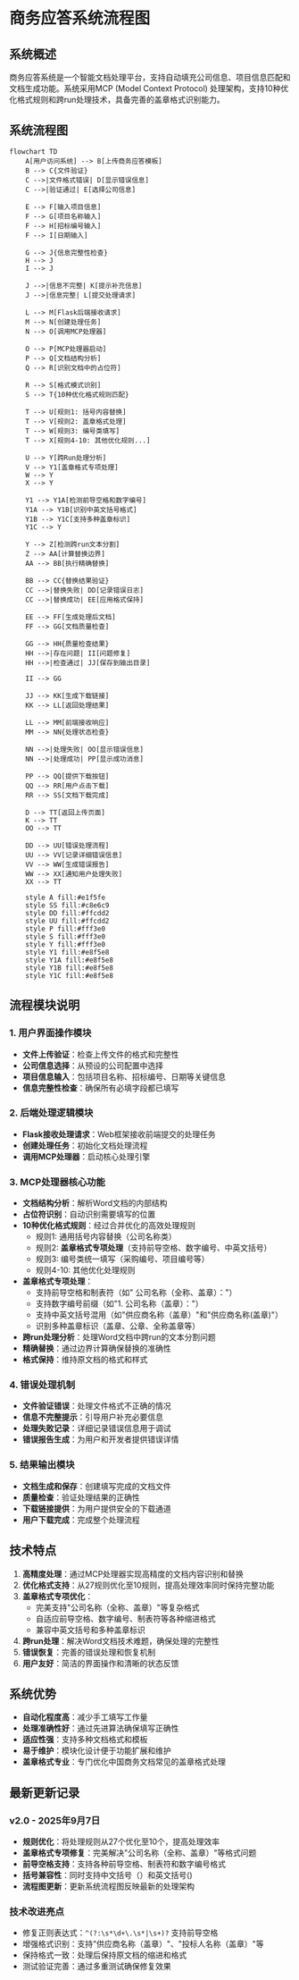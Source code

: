 # 商务应答系统流程图

## 系统概述

商务应答系统是一个智能文档处理平台，支持自动填充公司信息、项目信息匹配和文档生成功能。系统采用MCP (Model Context Protocol) 处理架构，支持10种优化格式规则和跨run处理技术，具备完善的盖章格式识别能力。

## 系统流程图

```mermaid
flowchart TD
    A[用户访问系统] --> B[上传商务应答模板]
    B --> C{文件验证}
    C -->|文件格式错误| D[显示错误信息]
    C -->|验证通过| E[选择公司信息]
    
    E --> F[输入项目信息]
    F --> G[项目名称输入]
    F --> H[招标编号输入]
    F --> I[日期输入]
    
    G --> J{信息完整性检查}
    H --> J
    I --> J
    
    J -->|信息不完整| K[提示补充信息]
    J -->|信息完整| L[提交处理请求]
    
    L --> M[Flask后端接收请求]
    M --> N[创建处理任务]
    N --> O[调用MCP处理器]
    
    O --> P[MCP处理器启动]
    P --> Q[文档结构分析]
    Q --> R[识别文档中的占位符]
    
    R --> S[格式模式识别]
    S --> T{10种优化格式规则匹配}
    
    T --> U[规则1: 括号内容替换]
    T --> V[规则2: 盖章格式处理]
    T --> W[规则3: 编号类填写]
    T --> X[规则4-10: 其他优化规则...]
    
    U --> Y[跨Run处理分析]
    V --> Y1[盖章格式专项处理]
    W --> Y
    X --> Y
    
    Y1 --> Y1A[检测前导空格和数字编号]
    Y1A --> Y1B[识别中英文括号格式]
    Y1B --> Y1C[支持多种盖章标识]
    Y1C --> Y
    
    Y --> Z[检测跨run文本分割]
    Z --> AA[计算替换边界]
    AA --> BB[执行精确替换]
    
    BB --> CC{替换结果验证}
    CC -->|替换失败| DD[记录错误日志]
    CC -->|替换成功| EE[应用格式保持]
    
    EE --> FF[生成处理后文档]
    FF --> GG[文档质量检查]
    
    GG --> HH{质量检查结果}
    HH -->|存在问题| II[问题修复]
    HH -->|检查通过| JJ[保存到输出目录]
    
    II --> GG
    
    JJ --> KK[生成下载链接]
    KK --> LL[返回处理结果]
    
    LL --> MM[前端接收响应]
    MM --> NN{处理状态检查}
    
    NN -->|处理失败| OO[显示错误信息]
    NN -->|处理成功| PP[显示成功消息]
    
    PP --> QQ[提供下载按钮]
    QQ --> RR[用户点击下载]
    RR --> SS[文档下载完成]
    
    D --> TT[返回上传页面]
    K --> TT
    OO --> TT
    
    DD --> UU[错误处理流程]
    UU --> VV[记录详细错误信息]
    VV --> WW[生成错误报告]
    WW --> XX[通知用户处理失败]
    XX --> TT
    
    style A fill:#e1f5fe
    style SS fill:#c8e6c9
    style DD fill:#ffcdd2
    style UU fill:#ffcdd2
    style P fill:#fff3e0
    style S fill:#fff3e0
    style Y fill:#fff3e0
    style Y1 fill:#e8f5e8
    style Y1A fill:#e8f5e8
    style Y1B fill:#e8f5e8
    style Y1C fill:#e8f5e8
```

## 流程模块说明

### 1. 用户界面操作模块
- **文件上传验证**：检查上传文件的格式和完整性
- **公司信息选择**：从预设的公司配置中选择
- **项目信息输入**：包括项目名称、招标编号、日期等关键信息
- **信息完整性检查**：确保所有必填字段都已填写

### 2. 后端处理逻辑模块
- **Flask接收处理请求**：Web框架接收前端提交的处理任务
- **创建处理任务**：初始化文档处理流程
- **调用MCP处理器**：启动核心处理引擎

### 3. MCP处理器核心功能
- **文档结构分析**：解析Word文档的内部结构
- **占位符识别**：自动识别需要填写的位置
- **10种优化格式规则**：经过合并优化的高效处理规则
  - 规则1: 通用括号内容替换（公司名称类）
  - 规则2: **盖章格式专项处理**（支持前导空格、数字编号、中英文括号）
  - 规则3: 编号类统一填写（采购编号、项目编号等）
  - 规则4-10: 其他优化处理规则
- **盖章格式专项处理**：
  - 支持前导空格和制表符（如"    公司名称（全称、盖章）："）
  - 支持数字编号前缀（如"1. 公司名称（盖章）："）
  - 支持中英文括号混用（如"供应商名称（盖章）"和"供应商名称(盖章)"）
  - 识别多种盖章标识（盖章、公章、全称盖章等）
- **跨run处理分析**：处理Word文档中跨run的文本分割问题
- **精确替换**：通过边界计算确保替换的准确性
- **格式保持**：维持原文档的格式和样式

### 4. 错误处理机制
- **文件验证错误**：处理文件格式不正确的情况
- **信息不完整提示**：引导用户补充必要信息
- **处理失败记录**：详细记录错误信息用于调试
- **错误报告生成**：为用户和开发者提供错误详情

### 5. 结果输出模块
- **文档生成和保存**：创建填写完成的文档文件
- **质量检查**：验证处理结果的正确性
- **下载链接提供**：为用户提供安全的下载通道
- **用户下载完成**：完成整个处理流程

## 技术特点

1. **高精度处理**：通过MCP处理器实现高精度的文档内容识别和替换
2. **优化格式支持**：从27规则优化至10规则，提高处理效率同时保持完整功能
3. **盖章格式专项优化**：
   - 完美支持"公司名称（全称、盖章）"等复杂格式
   - 自适应前导空格、数字编号、制表符等各种缩进格式
   - 兼容中英文括号和多种盖章标识
4. **跨run处理**：解决Word文档技术难题，确保处理的完整性
5. **错误恢复**：完善的错误处理和恢复机制
6. **用户友好**：简洁的界面操作和清晰的状态反馈

## 系统优势

- **自动化程度高**：减少手工填写工作量
- **处理准确性好**：通过先进算法确保填写正确性
- **适应性强**：支持多种文档格式和模板
- **易于维护**：模块化设计便于功能扩展和维护
- **盖章格式专业**：专门优化中国商务文档常见的盖章格式处理

## 最新更新记录

### v2.0 - 2025年9月7日
- **规则优化**：将处理规则从27个优化至10个，提高处理效率
- **盖章格式专项修复**：完美解决"公司名称（全称、盖章）"等格式问题
- **前导空格支持**：支持各种前导空格、制表符和数字编号格式
- **括号兼容性**：同时支持中文括号（）和英文括号()
- **流程图更新**：更新系统流程图反映最新的处理架构

### 技术改进亮点
- 修复正则表达式：`^(?:\s*\d+\.\s*|\s+)?` 支持前导空格
- 增强格式识别：支持"供应商名称（盖章）"、"投标人名称（盖章）"等
- 保持格式一致：处理后保持原文档的缩进和格式
- 测试验证完善：通过多重测试确保修复效果